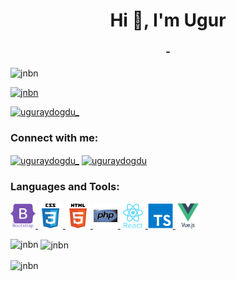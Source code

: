 <h1 align="center">Hi 👋, I'm Ugur</h1>
<h3 align="center">-</h3>

<p align="left"> <img src="https://komarev.com/ghpvc/?username=jnbn&label=Profile%20views&color=0e75b6&style=flat" alt="jnbn" /> </p>

<p align="left"> <a href="https://github.com/ryo-ma/github-profile-trophy"><img src="https://github-profile-trophy.vercel.app/?username=jnbn" alt="jnbn" /></a> </p>

<p align="left"> <a href="https://twitter.com/uguraydogdu_" target="blank"><img src="https://img.shields.io/twitter/follow/uguraydogdu_?logo=twitter&style=for-the-badge" alt="uguraydogdu_" /></a> </p>

<h3 align="left">Connect with me:</h3>
<p align="left">
<a href="https://twitter.com/uguraydogdu_" target="blank"><img align="center" src="https://raw.githubusercontent.com/rahuldkjain/github-profile-readme-generator/master/src/images/icons/Social/twitter.svg" alt="uguraydogdu_" height="30" width="40" /></a>
<a href="https://linkedin.com/in/uguraydogdu" target="blank"><img align="center" src="https://raw.githubusercontent.com/rahuldkjain/github-profile-readme-generator/master/src/images/icons/Social/linked-in-alt.svg" alt="uguraydogdu" height="30" width="40" /></a>
</p>

<h3 align="left">Languages and Tools:</h3>
<p align="left"> <a href="https://getbootstrap.com" target="_blank" rel="noreferrer"> <img src="https://raw.githubusercontent.com/devicons/devicon/master/icons/bootstrap/bootstrap-plain-wordmark.svg" alt="bootstrap" width="40" height="40"/> </a> <a href="https://www.w3schools.com/css/" target="_blank" rel="noreferrer"> <img src="https://raw.githubusercontent.com/devicons/devicon/master/icons/css3/css3-original-wordmark.svg" alt="css3" width="40" height="40"/> </a> <a href="https://www.w3.org/html/" target="_blank" rel="noreferrer"> <img src="https://raw.githubusercontent.com/devicons/devicon/master/icons/html5/html5-original-wordmark.svg" alt="html5" width="40" height="40"/> </a> <a href="https://www.php.net" target="_blank" rel="noreferrer"> <img src="https://raw.githubusercontent.com/devicons/devicon/master/icons/php/php-original.svg" alt="php" width="40" height="40"/> </a> <a href="https://reactjs.org/" target="_blank" rel="noreferrer"> <img src="https://raw.githubusercontent.com/devicons/devicon/master/icons/react/react-original-wordmark.svg" alt="react" width="40" height="40"/> </a> <a href="https://www.typescriptlang.org/" target="_blank" rel="noreferrer"> <img src="https://raw.githubusercontent.com/devicons/devicon/master/icons/typescript/typescript-original.svg" alt="typescript" width="40" height="40"/> </a> <a href="https://vuejs.org/" target="_blank" rel="noreferrer"> <img src="https://raw.githubusercontent.com/devicons/devicon/master/icons/vuejs/vuejs-original-wordmark.svg" alt="vuejs" width="40" height="40"/> </a> </p>

<p><img align="left" src="https://github-readme-stats.vercel.app/api/top-langs?username=jnbn&show_icons=true&locale=en&layout=compact" alt="jnbn" /></p>

<p>&nbsp;<img align="center" src="https://github-readme-stats.vercel.app/api?username=jnbn&show_icons=true&locale=en" alt="jnbn" /></p>

<p><img align="center" src="https://github-readme-streak-stats.herokuapp.com/?user=jnbn&" alt="jnbn" /></p>
